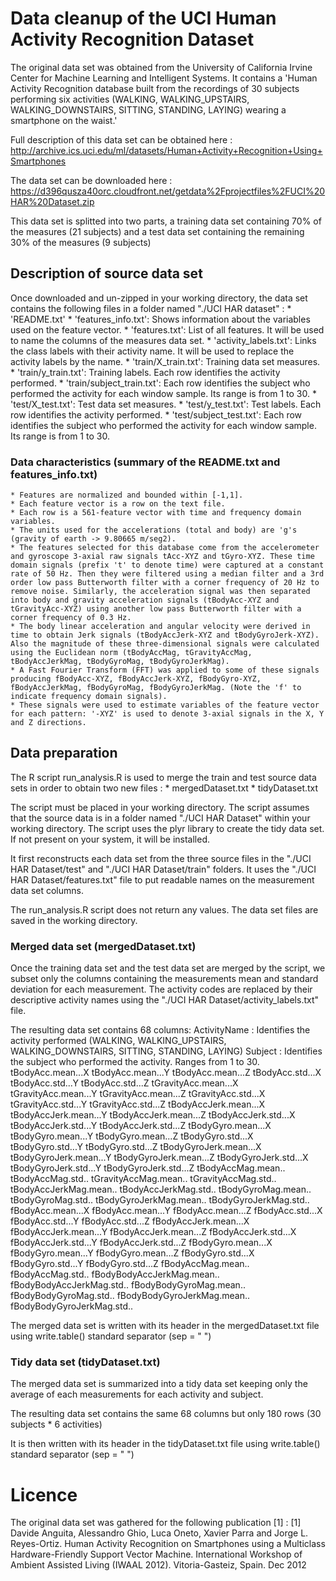 
# Data cleanup of the UCI Human Activity Recognition Dataset

The original data set was obtained from the University of California Irvine Center for Machine Learning and Intelligent Systems.
It contains a 'Human Activity Recognition database built from the recordings of 30 subjects performing six activities (WALKING, WALKING_UPSTAIRS, WALKING_DOWNSTAIRS, SITTING, STANDING, LAYING) wearing a smartphone on the waist.'

Full description of this data set can be obtained here : http://archive.ics.uci.edu/ml/datasets/Human+Activity+Recognition+Using+Smartphones

The data set can be downloaded here : https://d396qusza40orc.cloudfront.net/getdata%2Fprojectfiles%2FUCI%20HAR%20Dataset.zip

This data set is splitted into two parts, a training data set containing 70% of the measures (21 subjects) and a test data set containing the remaining 30% of the measures (9 subjects)


## Description of source data set

Once downloaded and un-zipped in your working directory, the data set contains the following files in a folder named "./UCI HAR dataset" :
	* 'README.txt'
	* 'features_info.txt': Shows information about the variables used on the feature vector.
	* 'features.txt': List of all features. It will be used to name the columns of the measures data set.
	* 'activity_labels.txt': Links the class labels with their activity name. It will be used to replace the activity labels by the name.
	* 'train/X_train.txt': Training data set measures.
	* 'train/y_train.txt': Training labels. Each row identifies the activity performed.
	* 'train/subject_train.txt': Each row identifies the subject who performed the activity for each window sample. Its range is from 1 to 30. 
	* 'test/X_test.txt': Test data set measures. 
	* 'test/y_test.txt': Test labels. Each row identifies the activity performed.
	* 'test/subject_test.txt': Each row identifies the subject who performed the activity for each window sample. Its range is from 1 to 30. 

### Data characteristics (summary of the README.txt and features_info.txt)
	* Features are normalized and bounded within [-1,1].
    * Each feature vector is a row on the text file.
	* Each row is a 561-feature vector with time and frequency domain variables.
    * The units used for the accelerations (total and body) are 'g's (gravity of earth -> 9.80665 m/seg2).
	* The features selected for this database come from the accelerometer and gyroscope 3-axial raw signals tAcc-XYZ and tGyro-XYZ. These time domain signals (prefix 't' to denote time) were captured at a constant rate of 50 Hz. Then they were filtered using a median filter and a 3rd order low pass Butterworth filter with a corner frequency of 20 Hz to remove noise. Similarly, the acceleration signal was then separated into body and gravity acceleration signals (tBodyAcc-XYZ and tGravityAcc-XYZ) using another low pass Butterworth filter with a corner frequency of 0.3 Hz. 
    * The body linear acceleration and angular velocity were derived in time to obtain Jerk signals (tBodyAccJerk-XYZ and tBodyGyroJerk-XYZ). Also the magnitude of these three-dimensional signals were calculated using the Euclidean norm (tBodyAccMag, tGravityAccMag, tBodyAccJerkMag, tBodyGyroMag, tBodyGyroJerkMag). 
    * A Fast Fourier Transform (FFT) was applied to some of these signals producing fBodyAcc-XYZ, fBodyAccJerk-XYZ, fBodyGyro-XYZ, fBodyAccJerkMag, fBodyGyroMag, fBodyGyroJerkMag. (Note the 'f' to indicate frequency domain signals). 
    * These signals were used to estimate variables of the feature vector for each pattern: '-XYZ' is used to denote 3-axial signals in the X, Y and Z directions.


## Data preparation

The R script run_analysis.R is used to merge the train and test source data sets in order to obtain two new files :
	* mergedDataset.txt
	* tidyDataset.txt
	
The script must be placed in your working directory.
The script assumes that the source data is in a folder named  "./UCI HAR Dataset" within your working directory.
The script uses the plyr library to create the tidy data set. If not present on your system, it will be installed.

It first reconstructs each data set from the three source files in the "./UCI HAR Dataset/test" and "./UCI HAR Dataset/train" folders.
It uses the "./UCI HAR Dataset/features.txt" file to put readable names on the measurement data set columns.

The run_analysis.R script does not return any values. The data set files are saved in the working directory.


### Merged data set (mergedDataset.txt)

Once the training data set and the test data set are merged by the script, we subset only the columns containing the measurements mean and standard deviation for each measurement.
The activity codes are replaced by their descriptive activity names using the "./UCI HAR Dataset/activity_labels.txt" file.

The resulting data set contains 68 columns:
		ActivityName : Identifies the activity performed (WALKING, WALKING_UPSTAIRS, WALKING_DOWNSTAIRS, SITTING, STANDING, LAYING)
		Subject : Identifies the subject who performed the activity. Ranges from 1 to 30.
		tBodyAcc.mean...X
		tBodyAcc.mean...Y
		tBodyAcc.mean...Z
		tBodyAcc.std...X
		tBodyAcc.std...Y
		tBodyAcc.std...Z
		tGravityAcc.mean...X
		tGravityAcc.mean...Y
		tGravityAcc.mean...Z
		tGravityAcc.std...X
		tGravityAcc.std...Y
		tGravityAcc.std...Z
		tBodyAccJerk.mean...X
		tBodyAccJerk.mean...Y
		tBodyAccJerk.mean...Z
		tBodyAccJerk.std...X
		tBodyAccJerk.std...Y
		tBodyAccJerk.std...Z
		tBodyGyro.mean...X
		tBodyGyro.mean...Y
		tBodyGyro.mean...Z
		tBodyGyro.std...X
		tBodyGyro.std...Y
		tBodyGyro.std...Z
		tBodyGyroJerk.mean...X
		tBodyGyroJerk.mean...Y
		tBodyGyroJerk.mean...Z
		tBodyGyroJerk.std...X
		tBodyGyroJerk.std...Y
		tBodyGyroJerk.std...Z
		tBodyAccMag.mean..
		tBodyAccMag.std..
		tGravityAccMag.mean..
		tGravityAccMag.std..
		tBodyAccJerkMag.mean..
		tBodyAccJerkMag.std..
		tBodyGyroMag.mean..
		tBodyGyroMag.std..
		tBodyGyroJerkMag.mean..
		tBodyGyroJerkMag.std..
		fBodyAcc.mean...X
		fBodyAcc.mean...Y
		fBodyAcc.mean...Z
		fBodyAcc.std...X
		fBodyAcc.std...Y
		fBodyAcc.std...Z
		fBodyAccJerk.mean...X
		fBodyAccJerk.mean...Y
		fBodyAccJerk.mean...Z
		fBodyAccJerk.std...X
		fBodyAccJerk.std...Y
		fBodyAccJerk.std...Z
		fBodyGyro.mean...X
		fBodyGyro.mean...Y
		fBodyGyro.mean...Z
		fBodyGyro.std...X
		fBodyGyro.std...Y
		fBodyGyro.std...Z
		fBodyAccMag.mean..
		fBodyAccMag.std..
		fBodyBodyAccJerkMag.mean..
		fBodyBodyAccJerkMag.std..
		fBodyBodyGyroMag.mean..
		fBodyBodyGyroMag.std..
		fBodyBodyGyroJerkMag.mean..
		fBodyBodyGyroJerkMag.std..

The merged data set is written with its header in the mergedDataset.txt file using write.table() standard separator (sep = " ") 


### Tidy data set (tidyDataset.txt)

The merged data set is summarized into a tidy data set keeping only the average of each measurements for each activity and subject.

The resulting data set contains the same 68 columns but only 180 rows (30 subjects * 6 activities)

It is then written with its header in the tidyDataset.txt file using write.table() standard separator (sep = " ") 



# Licence
The original data set was gathered for the following publication [1] :
[1] Davide Anguita, Alessandro Ghio, Luca Oneto, Xavier Parra and Jorge L. Reyes-Ortiz. Human Activity Recognition on Smartphones using a Multiclass Hardware-Friendly Support Vector Machine. International Workshop of Ambient Assisted Living (IWAAL 2012). Vitoria-Gasteiz, Spain. Dec 2012
